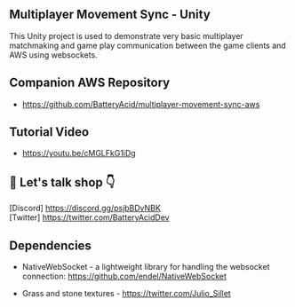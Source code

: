 ## Multiplayer Movement Sync - Unity

This Unity project is used to demonstrate very basic multiplayer matchmaking and game play communication between the game clients and AWS using websockets.  

## Companion AWS Repository

* https://github.com/BatteryAcid/multiplayer-movement-sync-aws

## Tutorial Video 

* https://youtu.be/cMGLFkG1iDg  
    
## 👋 Let's talk shop 👇  
[Discord] https://discord.gg/psjbBDvNBK  
[Twitter] https://twitter.com/BatteryAcidDev

## Dependencies

* NativeWebSocket - a lightweight library for handling the websocket connection: https://github.com/endel/NativeWebSocket  

* Grass and stone textures - https://twitter.com/Julio_Sillet  
